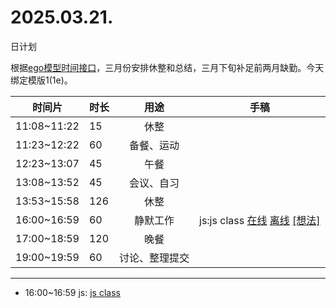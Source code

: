 # 2025.03.21.
日计划

根据[ego模型时间接口](https://gitee.com/hyg/blog/blob/master/timeflow.md)，三月份安排休整和总结，三月下旬补足前两月缺勤。今天绑定模版1(1e)。

| 时间片 | 时长 | 用途 | 手稿 |
| --- | --- | :---: | --- |
| 11:08~11:22 | 15 | 休整 |  |
| 11:23~12:22 | 60 | 备餐、运动 |  |
| 12:23~13:07 | 45 | 午餐 |  |
| 13:08~13:52 | 45 | 会议、自习 |  |
| 13:53~15:58 | 126 | 休整 |  |
| 16:00~16:59 | 60 | 静默工作 | js:js class [在线](http://simp.ly/p/4QDThK) [离线](../../draft/2025/20250321160000.md) <a href="mailto:huangyg@mars22.com?subject=关于2025.03.21.[js:js class]任务&body=日期: 20250321%0D%0A序号: 5%0D%0A手稿:../../draft/2025/20250321160000.md%0D%0A---请勿修改邮件主题及以上内容 从下一行开始写您的想法---%0D%0A">[想法]</a> |
| 17:00~18:59 | 120 | 晚餐 |  |
| 19:00~19:59 | 60 | 讨论、整理提交 |  |

---

- 16:00~16:59	js: [js class](../../draft/2025/20250321.01.md)
